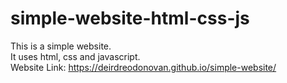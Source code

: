 # simple-website-html-css-js
This is a simple website.  
It uses html, css and javascript.   
Website Link: https://deirdreodonovan.github.io/simple-website/
